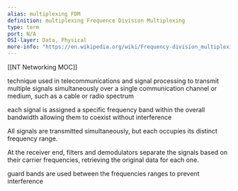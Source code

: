 ```yaml
---
alias: multiplexing FDM
definition: multiplexing Frequence Division Multiplexing
type: term
port: N/A
OSI-layer: Data, Physical
more-info: "https://en.wikipedia.org/wiki/Frequency-division_multiplexing"
---
```

[[NT Networking MOC]]

technique used in telecommunications and signal processing to transmit multiple signals simultaneously over a single communication channel or medium, such as a cable or radio spectrum

each signal is assigned a specific frequency band within the overall bandwidth allowing them to coexist without interference

All signals are transmitted simultaneously, but each occupies its distinct frequency range.

At the receiver end, filters and demodulators separate the signals based on their carrier frequencies, retrieving the original data for each one.

guard bands are used between the frequencies ranges to prevent interference

